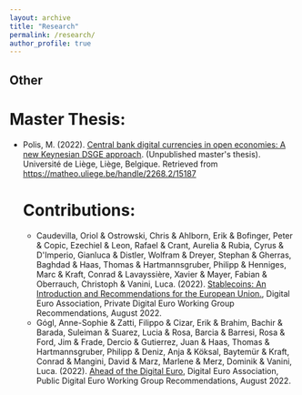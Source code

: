 ```yaml
---
layout: archive
title: "Research"
permalink: /research/
author_profile: true
---
```





   ## Other

   # Master Thesis:
- Polis, M. (2022). [Central bank digital currencies in open economies: A new Keynesian DSGE approach](https://matheo.uliege.be/bitstream/2268.2/15187/4/Central_Bank_Digital_Currencies_in_Open_Economies__A_NK_DSGE_approach.pdf). (Unpublished master's thesis). Université de Liège, Liège, Belgique. Retrieved from https://matheo.uliege.be/handle/2268.2/15187
   # Contributions:
  - Caudevilla, Oriol & Ostrowski, Chris & Ahlborn, Erik & Bofinger, Peter & Copic, Ezechiel & Leon, Rafael & Crant, Aurelia & Rubia, Cyrus & D'Imperio, Gianluca & Distler, Wolfram & Dreyer, Stephan & Gherras, Baghdad & Haas, Thomas & Hartmannsgruber, Philipp & Henniges, Marc & Kraft, Conrad & Lavayssière, Xavier & Mayer, Fabian & Oberrauch, Christoph & Vanini, Luca. (2022). [Stablecoins: An Introduction and Recommendations for the European Union.](https://7869715.fs1.hubspotusercontent-na1.net/hubfs/7869715/Private%20Working%20Group%20paper.pdf), Digital Euro Association, Private Digital Euro Working Group Recommendations, August 2022. 
  - Gόgl, Anne-Sophie & Zatti, Filippo & Cizar, Erik & Brahim, Bachir & Barada, Suleiman & Suarez, Lucia & Rosa, Barcia & Barresi, Rosa & Ford, Jim & Frade, Dercio & Gutierrez, Juan & Haas, Thomas & Hartmannsgruber, Philipp & Deniz, Anja & Köksal, Baytemür & Kraft, Conrad & Mangini, David & Marz, Marlene & Merz, Dominik & Vanini, Luca. (2022). [Ahead of the Digital Euro](https://7869715.fs1.hubspotusercontent-na1.net/hubfs/7869715/New%20-%20Public%20DEA%20Working%20Group%20Paper.pdf), Digital Euro Association, Public Digital Euro Working Group Recommendations, August 2022. 
   
  


